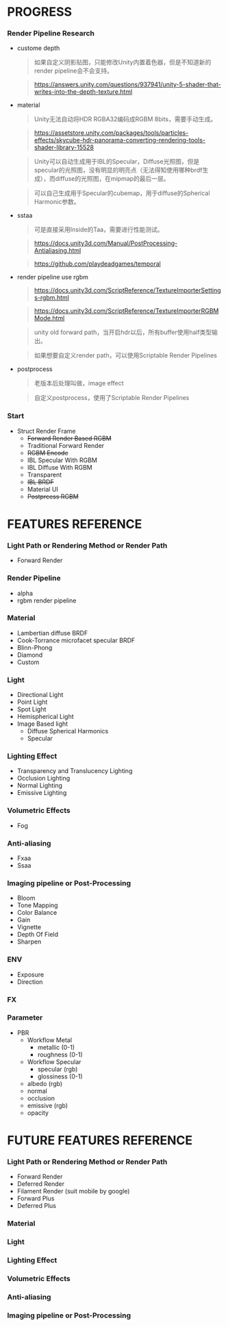 # PROGRESS
### Render Pipeline Research
* custome depth

    >如果自定义阴影贴图，只能修改Unity内置着色器，但是不知道新的render pipeline会不会支持。
    
    >https://answers.unity.com/questions/937941/unity-5-shader-that-writes-into-the-depth-texture.html

* material 

    >Unity无法自动将HDR RGBA32编码成RGBM 8bits，需要手动生成。

    >https://assetstore.unity.com/packages/tools/particles-effects/skycube-hdr-panorama-converting-rendering-tools-shader-library-15528 

    >Unity可以自动生成用于IBL的Specular，Diffuse光照图，但是specular的光照图，没有明显的明亮点（无法得知使用哪种brdf生成），而diffuse的光照图，在mipmap的最后一层。

    >可以自己生成用于Specular的cubemap，用于diffuse的Spherical Harmonic参数。

* sstaa
    
    >可是直接采用Inside的Taa，需要进行性能测试。
    
    >https://docs.unity3d.com/Manual/PostProcessing-Antialiasing.html
    
    >https://github.com/playdeadgames/temporal

* render pipeline use rgbm 
    
    >https://docs.unity3d.com/ScriptReference/TextureImporterSettings-rgbm.html
    
    >https://docs.unity3d.com/ScriptReference/TextureImporterRGBMMode.html

    >unity old forward path，当开启hdr以后，所有buffer使用half类型输出。

    >如果想要自定义render path，可以使用Scriptable Render Pipelines

* postprocess
    
    >老版本后处理叫做，image effect

    >自定义postprocess，使用了Scriptable Render Pipelines

### Start
* Struct Render Frame
    * ~~Forward Render Based RGBM~~
    * Traditional Forward Render
    * ~~RGBM Encode~~
    * IBL Specular With RGBM
    * IBL Diffuse With RGBM
    * Transparent
    * ~~IBL BRDF~~
    * Material UI
    * ~~Postprcess RGBM~~

# FEATURES REFERENCE
### Light Path or Rendering Method or Render Path
* Forward Render

### Render Pipeline
* alpha
* rgbm render pipeline

### Material
* Lambertian diffuse BRDF
* Cook-Torrance microfacet specular BRDF
* Blinn-Phong
* Diamond
* Custom 

### Light
* Directional Light	
* Point Light
* Spot Light
* Hemispherical Light
* Image Based light
    * Diffuse Spherical Harmonics
    * Specular 

### Lighting Effect
* Transparency and Translucency Lighting
* Occlusion Lighting
* Normal Lighting
* Emissive Lighting

### Volumetric Effects
* Fog

### Anti-aliasing
* Fxaa
* Ssaa

### Imaging pipeline or Post-Processing
* Bloom
* Tone Mapping
* Color Balance
* Gain
* Vignette
* Depth Of Field
* Sharpen

### ENV
* Exposure
* Direction

### FX

### Parameter
* PBR
    * Workflow Metal
        * metallic (0-1)
        * roughness (0-1)
    * Workflow Specular
        * specular (rgb)
        * glossiness (0-1)
    * albedo (rgb)        
    * normal 
    * occlusion
    * emissive (rgb)
    * opacity

# FUTURE FEATURES REFERENCE
### Light Path or Rendering Method or Render Path
* Forward Render
* Deferred Render
* Filament Render (suit mobile by google)
* Forward Plus
* Deferred Plus

### Material

### Light

### Lighting Effect

### Volumetric Effects

### Anti-aliasing

### Imaging pipeline or Post-Processing



